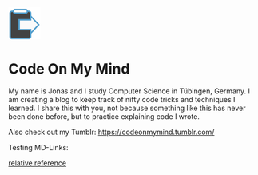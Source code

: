 <img src="media/icon.png" alt="Code On My Mind Icon" width="64px" height="auto">

# Code On My Mind

My name is Jonas and I study Computer Science in Tübingen, Germany. I am creating a blog to keep track of nifty code tricks and techniques I learned. I share this with you, not because something like this has never been done before, but to practice explaining code I wrote.

Also check out my Tumblr: https://codeonmymind.tumblr.com/

Testing MD-Links:

[relative reference](../blob/master/center-center)
